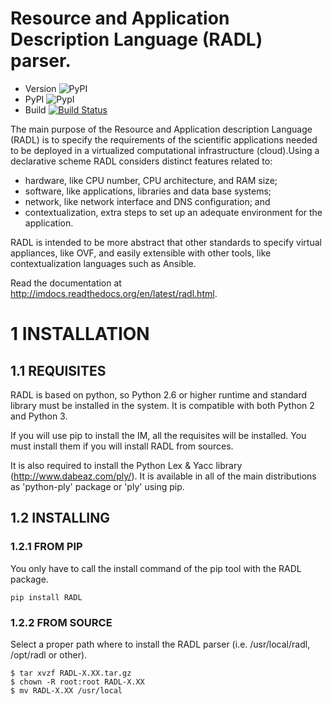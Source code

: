  Resource and Application Description Language (RADL) parser.
============================

* Version ![PyPI](https://img.shields.io/pypi/v/radl.svg)
* PyPI ![PypI](https://img.shields.io/pypi/dm/RADL.svg)
* Build [![Build Status](http://jenkins.i3m.upv.es/buildStatus/icon?job=grycap/radl-parser)](http://jenkins.i3m.upv.es/job/grycap/job/radl-parser/)

The main purpose of the Resource and Application description Language (RADL) is to specify 
the requirements of the scientific applications needed to be deployed in a virtualized 
computational infrastructure (cloud).Using a declarative scheme RADL considers distinct 
features related to:

* hardware, like CPU number, CPU architecture, and RAM size;
* software, like applications, libraries and data base systems;
* network, like network interface and DNS configuration; and
* contextualization, extra steps to set up an adequate environment for the application.

RADL is intended to be more abstract that other standards to specify virtual appliances, like OVF, 
and easily extensible with other tools, like contextualization languages such as Ansible.

Read the documentation at http://imdocs.readthedocs.org/en/latest/radl.html.

 
1 INSTALLATION
============

1.1 REQUISITES
--------------

RADL is based on python, so Python 2.6 or higher runtime and standard library must
be installed in the system. It is compatible with both Python 2 and Python 3.

If you will use pip to install the IM, all the requisites will be installed.
You must install them if you will install RADL from sources.

It is also required to install the Python Lex & Yacc library (http://www.dabeaz.com/ply/).
It is available in all of the main distributions as 'python-ply' package or 'ply' using pip.


1.2 INSTALLING
--------------

### 1.2.1 FROM PIP

You only have to call the install command of the pip tool with the RADL package.

```
pip install RADL
```

### 1.2.2 FROM SOURCE

Select a proper path where to install the RADL parser (i.e. /usr/local/radl, 
/opt/radl or other).

```
$ tar xvzf RADL-X.XX.tar.gz
$ chown -R root:root RADL-X.XX
$ mv RADL-X.XX /usr/local
```
